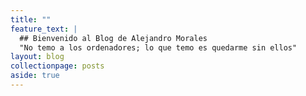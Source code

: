 ```yaml
---
title: ""
feature_text: |
  ## Bienvenido al Blog de Alejandro Morales
  "No temo a los ordenadores; lo que temo es quedarme sin ellos"
layout: blog
collectionpage: posts
aside: true
---
```



